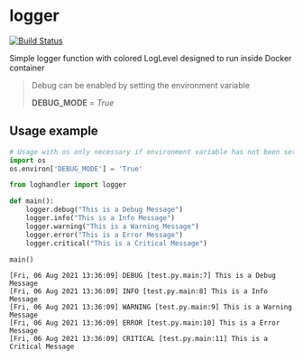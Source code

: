 # logger

[![Build Status](https://drone.pyas.de/api/badges/Kim/logger/status.svg)](https://drone.pyas.de/Kim/logger)

Simple logger function with colored LogLevel designed to run inside Docker container 

> Debug can be enabled by setting the environment variable
> 
> **DEBUG_MODE** = *True*

## Usage example
```python
# Usage with os only necessary if environment variable has not been set before (e.g. outside Docker)
import os
os.environ['DEBUG_MODE'] = 'True'

from loghandler import logger

def main():
    logger.debug("This is a Debug Message")
    logger.info("This is a Info Message")
    logger.warning("This is a Warning Message")
    logger.error("This is a Error Message")
    logger.critical("This is a Critical Message")

main()
```

```
[Fri, 06 Aug 2021 13:36:09] DEBUG [test.py.main:7] This is a Debug Message
[Fri, 06 Aug 2021 13:36:09] INFO [test.py.main:8] This is a Info Message
[Fri, 06 Aug 2021 13:36:09] WARNING [test.py.main:9] This is a Warning Message
[Fri, 06 Aug 2021 13:36:09] ERROR [test.py.main:10] This is a Error Message
[Fri, 06 Aug 2021 13:36:09] CRITICAL [test.py.main:11] This is a Critical Message
```